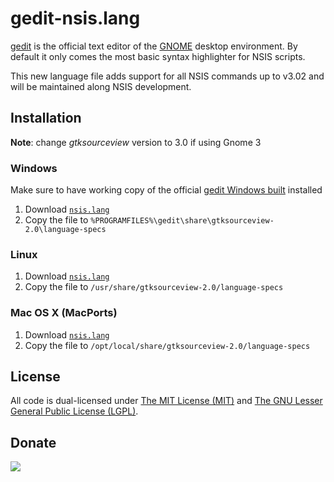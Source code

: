 # gedit-nsis.lang

[gedit][1] is the official text editor of the [GNOME][2] desktop environment. By default it only comes the most basic syntax highlighter for NSIS scripts.

This new language file adds support for all NSIS commands up to v3.02 and will be maintained along NSIS development.

## Installation

__Note__: change *gtksourceview* version to 3.0 if using Gnome 3

### Windows

Make sure to have working copy of the official [gedit Windows built][3] installed

1. Download [`nsis.lang`][4]
2. Copy the file to `%PROGRAMFILES%\gedit\share\gtksourceview-2.0\language-specs`

### Linux

1. Download [`nsis.lang`][4]
2. Copy the file to `/usr/share/gtksourceview-2.0/language-specs`

### Mac OS X (MacPorts)

1. Download [`nsis.lang`][4]
2. Copy the file to `/opt/local/share/gtksourceview-2.0/language-specs`

## License

All code is dual-licensed under [The MIT License (MIT)][5] and [The GNU Lesser General Public License (LGPL)][6].

## Donate

[<img src="https://raw.github.com/balupton/flattr-buttons/master/badge-89x18.gif" />](https://flattr.com/submit/auto?user_id=idleberg&url=https://github.com/idleberg/gedit-nsis.lang/&title=gedit-nsis.lang&description=Modern%20gedit%20syntax%20highlighter%20for%20NSIS%20scripts&language=en_GB&tags=nsis,gedit,syntax,highlighting,code&hidden=0&category=software)

[1]: http://projects.gnome.org/gedit/
[2]: http://www.gnome.org/
[3]: http://live.gnome.org/Gedit/Windows
[4]: http://raw.github.com/idleberg/gedit-nsis.lang/master/nsis.lang
[5]: http://opensource.org/licenses/MIT
[6]: http://opensource.org/licenses/lgpl-license
